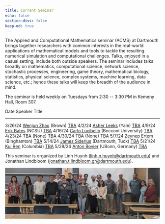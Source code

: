 ```yaml
---
title: Current Seminar
echo: false
section-divs: false
keep-md: true
---
```



The Applied and Computational Mathematics seminar (ACMS) at Dartmouth brings together researchers with common interests in the real-world applications of mathematical models and tools to tackle the resulting numerical simulation and computational challenges. Talks, enjoyed in a casual setting, include both outside speakers. The seminar includes talks broadly on mathematics, computational science, network science, stochastic processes, engineering, game theory, mathematical biology, statistics, physical science, complex systems, machine learning, data science, etc.; hence these talks will keep the breadth of the audience in mind.

The seminar is held weekly on Tuesdays from 2:30 -- 3:30 PM in Kemeny Hall, Room 307.

<!-- <span style="color:red">*The Wednesday 2/21/24 talk by Christopher Jones will be from 3:30 -- 4:30 PM.*</span> -->



<!-- This cell looks through the seminar_talks YAML file and generates the current seminar schedule. -->

Date     Speaker                                                                                                      Title
-------  -----------------------------------------------------------------------------------------------------------  ---------------------------------------
3/26/24  [Wenjun Zhao](https://wenjunzhaowo.github.io/) (Brown)                                                       [TBA](/seminar_pages/ZhaoS24.html)
4/2/24   [Asher Leeks](https://asherleeks.com/) (Yale)                                                                [TBA](/seminar_pages/LeeksS24.html)
4/9/24   [Erik Bates](https://www.ewbates.com/home) (NCSU)                                                            [TBA](/seminar_pages/BatesS24.html)
4/16/24  [Carlo Lucibello](https://carlolucibello.github.io/) (Bocconi University)                                    [TBA](/seminar_pages/LucibelloS24.html)
4/23/24  TBA (None)                                                                                                   [TBA](/seminar_pages/TBA1S24.html)
4/30/24  TBA (None)                                                                                                   [TBA](/seminar_pages/TBA2S24.html)
5/7/24   [Zeynep Ertem](https://www.binghamton.edu/ssie/people/profile.html?id=zeynep) (Binghamton)                   [TBA](/seminar_pages/ErtemS24.html)
5/14/24  [James Siderius](https://www.tuck.dartmouth.edu/faculty/faculty-directory/james-siderius) (Dartmouth, Tuck)  [TBA](/seminar_pages/SideriusS24.html)
5/21/24  [Kui Ren](https://www.columbia.edu/~kr2002/) (Columbia)                                                      [TBA](/seminar_pages/RenS24.html)
5/28/24  [Anton Bovier](https://wt.iam.uni-bonn.de/bovier/home/) (UBonn, Germany)                                     [TBA](/seminar_pages/BovierS24.html)


This seminar is organized by Linh Huynh (linh.n.huynh@dartmouth.edu) and Jonathan Lindbloom (jonathan.t.lindbloom.gr@dartmouth.edu).

![](acms_banner.JPG)

